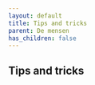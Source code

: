 ```yaml
---
layout: default
title: Tips and tricks
parent: De mensen
has_children: false
---
```


## Tips and tricks